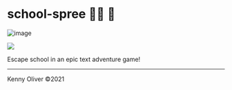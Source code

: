 # school-spree :running_man: :school:

![image](https://www.codefactor.io/repository/github/KennyOliver/school-spree/badge?style=for-the-badge)

[![](https://repl.it/badge/github/KennyOliver/school-spree)](https://repl.it/@KennyOliver/school-spree)

Escape school in an epic text adventure game!

---
Kenny Oliver ©2021
